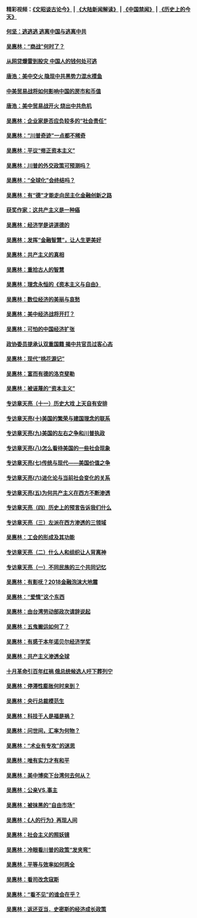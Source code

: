 #### 精彩视频：[《文昭谈古论今》](https://github.com/gfw-breaker/wenzhao/blob/master/README.md?t=11180331) | [《大陆新闻解读》](https://github.com/gfw-breaker/ntdtv-comedy/blob/master/README.md?t=11180331) | [《中国禁闻》](https://github.com/gfw-breaker/ntdtv-news/blob/master/README.md?t=11180331) | [《历史上的今天》](https://github.com/gfw-breaker/today-in-history/blob/master/README.md?t=11180331) 

#### [何坚：逃逃逃 逃离中国与逃离中共](../pages/nsc423/n10592891.md?t=11180331) 

#### [吴惠林：“商战”何时了？](../pages/nsc423/n10573558.md?t=11180331) 

#### [从网贷爆雷到股灾 中国人的钱何处可逃](../pages/nsc423/n10572800.md?t=11180331) 

#### [唐浩：美中交火 隐现中共黑势力混水摸鱼](../pages/nsc423/n10544040.md?t=11180331) 

#### [中美贸易战将如何影响中国的房市和币值](../pages/nsc423/n10543697.md?t=11180331) 

#### [唐浩：美中贸易战开火 烧出中共危机](../pages/nsc423/n10540126.md?t=11180331) 

#### [吴惠林：企业家是否应负较多的“社会责任”](../pages/nsc423/n10535022.md?t=11180331) 

#### [吴惠林：“川普奇迹”一点都不稀奇](../pages/nsc423/n10512808.md?t=11180331) 

#### [吴惠林：平议“修正资本主义”](../pages/nsc423/n10495724.md?t=11180331) 

#### [吴惠林：川普的外交政策可预测吗？](../pages/nsc423/n10462387.md?t=11180331) 

#### [吴惠林：“全球化”会终结吗？](../pages/nsc423/n10452838.md?t=11180331) 

#### [吴惠林：有“德”才能走向民主化金融创新之路](../pages/nsc423/n10432292.md?t=11180331) 

#### [获奖作家：这共产主义是一种癌](../pages/nsc423/n10431541.md?t=11180331) 

#### [吴惠林：经济学是讲道德的](../pages/nsc423/n10398014.md?t=11180331) 

#### [吴惠林：发挥“金融智慧”，让人生更美好](../pages/nsc423/n10375019.md?t=11180331) 

#### [吴惠林：共产主义的真相](../pages/nsc423/n10351394.md?t=11180331) 

#### [吴惠林：重拾古人的智慧](../pages/nsc423/n10337691.md?t=11180331) 

#### [吴惠林：理念永恒的《资本主义与自由》](../pages/nsc423/n10316274.md?t=11180331) 

#### [吴惠林：数位经济的美丽与哀愁](../pages/nsc423/n10292946.md?t=11180331) 

#### [吴惠林：美中经济战将开打？](../pages/nsc423/n10258825.md?t=11180331) 

#### [吴惠林：可怕的中国经济扩张](../pages/nsc423/n10219147.md?t=11180331) 

#### [政协委员提承认双重国籍 揭中共官员过客心态](../pages/nsc423/n10208809.md?t=11180331) 

#### [吴惠林：现代“桃花源记”](../pages/nsc423/n10185234.md?t=11180331) 

#### [吴惠林：富而有德的洛克斐勒](../pages/nsc423/n10142264.md?t=11180331) 

#### [吴惠林：被诬蔑的“资本主义”](../pages/nsc423/n10124816.md?t=11180331) 

#### [专访章天亮（十一）历史大戏 上天自有安排](../pages/nsc423/n10094905.md?t=11180331) 

#### [专访章天亮(十)美国的繁荣与建国理念的联系](../pages/nsc423/n10094899.md?t=11180331) 

#### [专访章天亮(九)美国的左右之争和川普执政](../pages/nsc423/n10094889.md?t=11180331) 

#### [专访章天亮(八)怎么看待美国的一些社会现象](../pages/nsc423/n10094857.md?t=11180331) 

#### [专访章天亮(七)传统与现代——美国价值之争](../pages/nsc423/n10093140.md?t=11180331) 

#### [专访章天亮(六)进化论与当前社会变化的关系](../pages/nsc423/n10092036.md?t=11180331) 

#### [专访章天亮(五)为何共产主义在西方不断渗透](../pages/nsc423/n10083620.md?t=11180331) 

#### [专访章天亮（四）历史上的预言告诉我们什么](../pages/nsc423/n10083606.md?t=11180331) 

#### [专访章天亮（三）左派在西方渗透的三领域](../pages/nsc423/n10081115.md?t=11180331) 

#### [吴惠林：工会的形成及其功能](../pages/nsc423/n10080633.md?t=11180331) 

#### [专访章天亮（二）什么人和组织让人背离神](../pages/nsc423/n10076637.md?t=11180331) 

#### [专访章天亮（一）不同民族的三个共同记忆](../pages/nsc423/n10074188.md?t=11180331) 

#### [吴惠林：有影呒？2018金融泡沫大地震](../pages/nsc423/n10040534.md?t=11180331) 

#### [吴惠林：“爱情”这个东西](../pages/nsc423/n10019423.md?t=11180331) 

#### [吴惠林：由台湾劳动部政次请辞说起](../pages/nsc423/n9979679.md?t=11180331) 

#### [吴惠林：五鬼搬运如何了？](../pages/nsc423/n9925338.md?t=11180331) 

#### [吴惠林：有感于本年诺贝尔经济学奖](../pages/nsc423/n9871883.md?t=11180331) 

#### [吴惠林：共产主义渗透全球](../pages/nsc423/n9812748.md?t=11180331) 

#### [十月革命引百年红祸 俄总统候选人吁下葬列宁](../pages/nsc423/n9810182.md?t=11180331) 

#### [吴惠林：停滞性膨胀何时来到？](../pages/nsc423/n9764136.md?t=11180331) 

#### [吴惠林：央行总裁模范生](../pages/nsc423/n9728134.md?t=11180331) 

#### [吴惠林：科技于人是福是祸？](../pages/nsc423/n9672982.md?t=11180331) 

#### [吴惠林：问世间，汇率为何物？](../pages/nsc423/n9621788.md?t=11180331) 

#### [吴惠林：“术业有专攻”的迷思](../pages/nsc423/n9580363.md?t=11180331) 

#### [吴惠林：唯有实力才有和平](../pages/nsc423/n9529599.md?t=11180331) 

#### [吴惠林：美中博奕下台湾何去何从？](../pages/nsc423/n9483598.md?t=11180331) 

#### [吴惠林：公亲VS.事主](../pages/nsc423/n9425637.md?t=11180331) 

#### [吴惠林：被抹黑的“自由市场”](../pages/nsc423/n9351545.md?t=11180331) 

#### [吴惠林：《人的行为》再现人间](../pages/nsc423/n9296339.md?t=11180331) 

#### [吴惠林：社会主义的照妖镜](../pages/nsc423/n9243460.md?t=11180331) 

#### [吴惠林：冷眼看川普的政策“发夹弯”](../pages/nsc423/n9120684.md?t=11180331) 

#### [吴惠林：平等与效率如何两全](../pages/nsc423/n9075430.md?t=11180331) 

#### [吴惠林：看司改念寇斯](../pages/nsc423/n9024915.md?t=11180331) 

#### [吴惠林：“看不见”的谁会在乎？](../pages/nsc423/n8977488.md?t=11180331) 

#### [吴惠林：返还亚当．史密斯的经济成长政策](../pages/nsc423/n8931896.md?t=11180331) 

